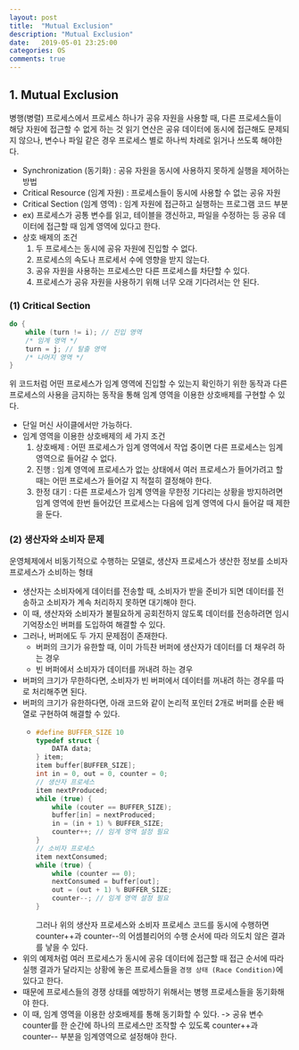 ```yaml
---
layout: post
title:  "Mutual Exclusion"
description: "Mutual Exclusion"
date:   2019-05-01 23:25:00
categories: OS
comments: true
---
```

## 1. Mutual Exclusion
병행(병렬) 프로세스에서 프로세스 하나가 공유 자원을 사용할 때, 다른 프로세스들이 해당 자원에 접근할 수 없게 하는 것
읽기 연산은 공유 데이터에 동시에 접근해도 문제되지 않으나, 변수나 파일 같은 경우 프로세스 별로 하나씩 차례로 읽거나 쓰도록 해야한다.

- Synchronization (동기화) : 공유 자원을 동시에 사용하지 못하게 실행을 제어하는 방법
- Critical Resource (임계 자원) : 프로세스들이 동시에 사용할 수 없는 공유 자원
- Critical Section (임계 영역) : 임계 자원에 접근하고 실행하는 프로그램 코드 부분
- ex) 프로세스가 공통 변수를 읽고, 테이블을 갱신하고, 파일을 수정하는 등 공유 데이터에 접근할 때 임계 영역에 있다고 한다.
- 상호 배제의 조건
  1. 두 프로세스는 동시에 공유 자원에 진입할 수 없다.
  2. 프로세스의 속도나 프로세서 수에 영향을 받지 않는다.
  3. 공유 자원을 사용하는 프로세스만 다른 프로세스를 차단할 수 있다.
  4. 프로세스가 공유 자원을 사용하기 위해 너무 오래 기다려서는 안 된다.

### (1) Critical Section
```c
do {
    while (turn != i); // 진입 영역
    /* 임계 영역 */
    turn = j; // 탈출 영역
    /* 나머지 영역 */
}
```
위 코드처럼 어떤 프로세스가 임계 영역에 진입할 수 있는지 확인하기 위한 동작과 다른 프로세스의 사용을 금지하는 동작을 통해 임계 영역을 이용한 상호배제를 구현할 수 있다.
- 단일 머신 사이클에서만 가능하다.
- 임계 영역을 이용한 상호배제의 세 가지 조건
  1. 상호배제 : 어떤 프로세스가 임계 영역에서 작업 중이면 다른 프로세스는 임계 영역으로 들어갈 수 없다.
  2. 진행 : 임계 영역에 프로세스가 없는 상태에서 여러 프로세스가 들어가려고 할 때는 어떤 프로세스가 들어갈 지 적절히 결정해야 한다.
  3. 한정 대기 : 다른 프로세스가 임계 영역을 무한정 기다리는 상황을 방지하려면 임계 영역에 한번 들어갔던 프로세스는 다음에 임계 영역에 다시 들어갈 때 제한을 둔다.

### (2) 생산자와 소비자 문제
운영체제에서 비동기적으로 수행하는 모델로, 생산자 프로세스가 생산한 정보를 소비자 프로세스가 소비하는 형태
- 생산자는 소비자에게 데이터를 전송할 때, 소비자가 받을 준비가 되면 데이터를 전송하고 소비자가 계속 처리하지 못하면 대기해야 한다.
- 이 때, 생산자와 소비자가 불필요하게 공회전하지 않도록 데이터를 전송하려면 임시 기억장소인 버퍼를 도입하여 해결할 수 있다.
- 그러나, 버퍼에도 두 가지 문제점이 존재한다.
  - 버퍼의 크기가 유한할 때, 이미 가득찬 버퍼에 생산자가 데이터를 더 채우려 하는 경우
  - 빈 버퍼에서 소비자가 데이터를 꺼내려 하는 경우
- 버퍼의 크기가 무한하다면, 소비자가 빈 버퍼에서 데이터를 꺼내려 하는 경우를 따로 처리해주면 된다.
- 버퍼의 크기가 유한하다면, 아래 코드와 같이 논리적 포인터 2개로 버퍼를 순환 배열로 구현하여 해결할 수 있다.
  - ```C
    #define BUFFER_SIZE 10
    typedef struct {
        DATA data;
    } item;
    item buffer[BUFFER_SIZE];
    int in = 0, out = 0, counter = 0;
    // 생산자 프로세스
    item nextProduced;
    while (true) {
        while (couter == BUFFER_SIZE);
        buffer[in] = nextProduced;
        in = (in + 1) % BUFFER_SIZE;
        counter++; // 임계 영역 설정 필요
    }
    // 소비자 프로세스
    item nextConsumed;
    while (true) {
        while (counter == 0);
        nextConsumed = buffer[out];
        out = (out + 1) % BUFFER_SIZE;
        counter--; // 임계 영역 설정 필요
    }
    ```
    그러나 위의 생산자 프로세스와 소비자 프로세스 코드를 동시에 수행하면 counter++과 counter--의 어셈블리어의 수행 순서에 따라 의도치 않은 결과를 낳을 수 있다.
- 위의 예제처럼 여러 프로세스가 동시에 공유 데이터에 접근할 때 접근 순서에 따라 실행 결과가 달라지는 상황에 놓은 프로세스들을 `경쟁 상태 (Race Condition)`에 있다고 한다.
- 때문에 프로세스들의 경쟁 상태를 예방하기 위해서는 병행 프로세스들을 동기화해야 한다.
- 이 때, 임계 영역을 이용한 상호배제를 통해 동기화할 수 있다. -> 공유 변수 counter를 한 순간에 하나의 프로세스만 조작할 수 있도록 counter++과 counter-- 부분을 임계영역으로 설정해야 한다.
